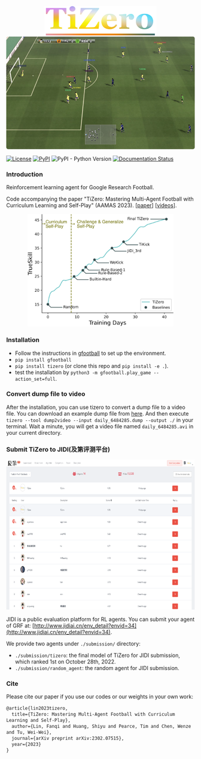 <div align="center">
<img width="300px" height="auto" src="./docs/figures/TiZero.png">
</div>

<div align="center">
<img height="300px" height="auto" src="./docs/figures/screen_800.png">
</div>

[![License](https://img.shields.io/badge/License-Apache%202.0-blue.svg)](https://opensource.org/licenses/Apache-2.0)
[![PyPI](https://img.shields.io/pypi/v/tizero)](https://pypi.org/project/tizero/)
![PyPI - Python Version](https://img.shields.io/pypi/pyversions/tizero)
[![Documentation Status](https://readthedocs.org/projects/tizero/badge/?version=latest)](https://tizero.readthedocs.io/en/latest/?badge=latest)


### Introduction

Reinforcement learning agent for Google Research Football.

Code accompanying the paper 
"TiZero: Mastering Multi-Agent Football with Curriculum Learning and Self-Play" (AAMAS 2023). [[paper](https://arxiv.org/abs/2302.07515)] [[videos](https://www.youtube.com/watch?v=U9REh0otmVU)]. 

<div align="center">
<img height="300px" height="auto" src="./docs/figures/football_trueskill.png">
</div>

### Installation

- Follow the instructions in [gfootball](https://github.com/google-research/football#on-your-computer) to set up the environment.
- `pip install gfootball`
- `pip install tizero` (or clone this repo and `pip install -e .`).
- test the installation by `python3 -m gfootball.play_game --action_set=full`.

### Convert dump file to video

After the installation, you can use tizero to convert a dump file to a video file.
You can download an example dump file from [here](http://jidiai.cn/daily_6484285/daily_6484285.dump). 
And then execute `tizero --tool dump2video --input daily_6484285.dump --output ./` in your terminal.
Wait a minute, you will get a video file named `daily_6484285.avi` in your current directory.

### Submit TiZero to JIDI(及第评测平台)

<div align="center">
<img height="400px" height="auto" src="./docs/figures/jidi.png">
</div>


JIDI is a public evaluation platform for RL agents. You can submit your agent of GRF at: [http://www.jidiai.cn/env_detail?envid=34](http://www.jidiai.cn/env_detail?envid=34).

We provide two agents under `./submission/` directory:

- `./submission/tizero`: the final model of TiZero for JIDI submission, which ranked 1st on October 28th, 2022.
- `./submission/random_agent`: the random agent for JIDI submission.


### Cite

Please cite our paper if you use our codes or our weights in your own work:

```
@article{lin2023tizero,
  title={TiZero: Mastering Multi-Agent Football with Curriculum Learning and Self-Play},
  author={Lin, Fanqi and Huang, Shiyu and Pearce, Tim and Chen, Wenze and Tu, Wei-Wei},
  journal={arXiv preprint arXiv:2302.07515},
  year={2023}
}
```
